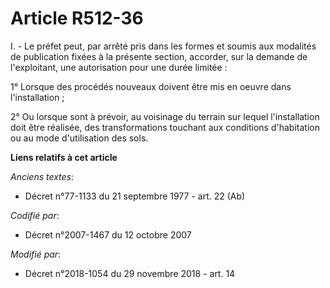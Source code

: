 # Article R512-36

I. - Le préfet peut, par arrêté pris dans les formes et soumis aux modalités de publication fixées à la présente section,
accorder, sur la demande de l'exploitant, une autorisation pour une durée limitée :

1° Lorsque des procédés nouveaux doivent être mis en oeuvre dans l'installation ;

2° Ou lorsque sont à prévoir, au voisinage du terrain sur lequel l'installation doit être réalisée, des transformations
touchant aux conditions d'habitation ou au mode d'utilisation des sols.

**Liens relatifs à cet article**

_Anciens textes_:

  - Décret n°77-1133 du 21 septembre 1977 - art. 22 (Ab)

_Codifié par_:

  - Décret n°2007-1467 du 12 octobre 2007

_Modifié par_:

  - Décret n°2018-1054 du 29 novembre 2018 - art. 14
